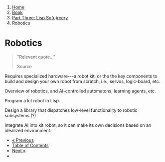 <ol class="breadcrumb">
  <li><a href="/">Home</a></li>
  <li><a href="/book/">Book</a></li>
  <li><a href="/book/3-0-0-overview/">Part Three: Lisp So(u)rcery</a></li>
  <li class="active">Robotics</li>
</ol>

# Robotics

> "Relevant quote..."
> <footer>Source</footer>

Requires specialized hardware---a robot kit, or the the key components to build and design your own robot from scratch, i.e., servos, logic-board, etc.

Overview of robotics, and AI-controlled automatons, learning agents, etc.

Program a kit robot in Lisp.

Design a library that dispatches low-level functionality to robotic subsystems (?)

Integrate AI into kit robot, so it can make its own decisions based on an idealized environment.

<ul class="pager">
  <li class="previous"><a href="/book/3-16-0-ai/">&laquo; Previous</a></li>
  <li><a href="/book/">Table of Contents</a></li>
  <li class="next"><a href="/book/3-18-0-space-tech/">Next &raquo;</a><li>
</ul>
